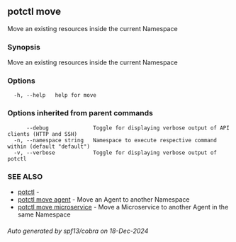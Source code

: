 ## potctl move

Move an existing resources inside the current Namespace

### Synopsis

Move an existing resources inside the current Namespace

### Options

```
  -h, --help   help for move
```

### Options inherited from parent commands

```
      --debug              Toggle for displaying verbose output of API clients (HTTP and SSH)
  -n, --namespace string   Namespace to execute respective command within (default "default")
  -v, --verbose            Toggle for displaying verbose output of potctl
```

### SEE ALSO

* [potctl](potctl.md)	 - 
* [potctl move agent](potctl_move_agent.md)	 - Move an Agent to another Namespace
* [potctl move microservice](potctl_move_microservice.md)	 - Move a Microservice to another Agent in the same Namespace

###### Auto generated by spf13/cobra on 18-Dec-2024
